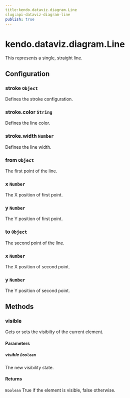```yaml
---
title:kendo.dataviz.diagram.Line
slug:api-dataviz-diagram-line
publish: true
---
```


# kendo.dataviz.diagram.Line

This represents a single, straight line.

## Configuration

### stroke `Object`

Defines the stroke configuration.

### stroke.color `String`

Defines the line color.

### stroke.width `Number`

Defines the line width.

### from `Object`

The first point of the line.

### x `Number`

The X position of first point.

### y `Number`

The Y position of first point.

### to `Object`

The second point of the line.

### x `Number`

The X position of second point.

### y `Number`

The Y position of second point.

## Methods

### visible

Gets or sets the visibilty of the current element.

#### Parameters

##### visible `Boolean`

The new visibility state.

#### Returns

`Boolean` True if the element is visible, false otherwise.
